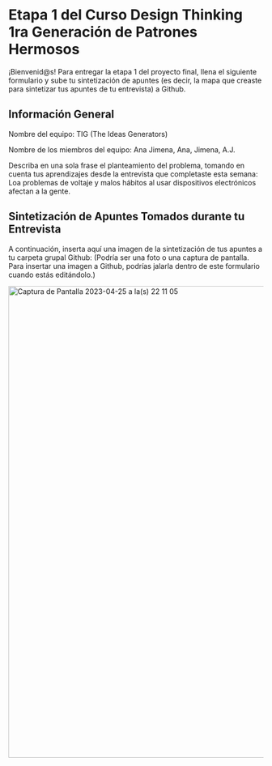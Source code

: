 # Etapa 1 del Curso Design Thinking 1ra Generación de Patrones Hermosos

¡Bienvenid@s!
Para entregar la etapa 1 del proyecto final, llena el siguiente formulario y sube tu sintetización de apuntes (es decir, la mapa que creaste para sintetizar tus apuntes de tu entrevista) a Github.

## Información General

Nombre del equipo: TIG (The Ideas Generators)

Nombre de los miembros del equipo: Ana Jimena, Ana, Jimena, A.J.

Describa en una sola frase el planteamiento del problema, tomando en cuenta tus aprendizajes desde la entrevista que completaste esta semana: Loa problemas de voltaje y malos hábitos al usar dispositivos electrónicos afectan a la gente.

## Sintetización de Apuntes Tomados durante tu Entrevista

A continuación, inserta aquí una imagen de la sintetización de tus apuntes a tu carpeta grupal Github: 
(Podría ser una foto o una captura de pantalla. Para insertar una imagen a Github, podrías jalarla dentro de este formulario cuando estás editándolo.)

<img width="932" alt="Captura de Pantalla 2023-04-25 a la(s) 22 11 05" src="https://user-images.githubusercontent.com/100461530/234468027-faa22f8d-2615-4578-99ff-1318276e8f1f.png">

